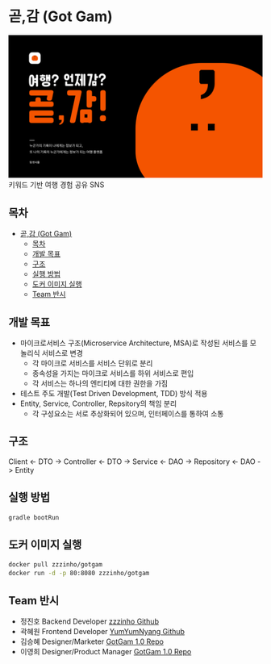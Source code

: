 # 곧,감 (Got Gam)
![gotgam](asset/gotgam.png)
키워드 기반 여행 경험 공유 SNS
## 목차
- [곧,감 (Got Gam)](#곧감-got-gam)
  - [목차](#목차)
  - [개발 목표](#개발-목표)
  - [구조](#구조)
  - [실행 방법](#실행-방법)
  - [도커 이미지 실행](#도커-이미지-실행)
  - [Team 반시](#team-반시)
## 개발 목표
- 마이크로서비스 구조(Microservice Architecture, MSA)로 작성된 서비스를 모놀리식 서비스로 변경
  - 각 마이크로 서비스를 서비스 단위로 분리
  - 종속성을 가지는 마이크로 서비스를 하위 서비스로 편입
  - 각 서비스는 하나의 엔티티에 대한 권한을 가짐
- 테스트 주도 개발(Test Driven Development, TDD) 방식 적용
- Entity, Service, Controller, Repsitory의 책임 분리
  - 각 구성요소는 서로 추상화되어 있으며, 인터페이스를 통하여 소통
## 구조 
Client <- DTO -> Controller <- DTO -> Service <- DAO -> Repository <- DAO -> Entity
## 실행 방법
```bash
gradle bootRun
```
## 도커 이미지 실행
```bash
docker pull zzzinho/gotgam
docker run -d -p 80:8080 zzzinho/gotgam
```
## Team 반시
- 정진호 Backend Developer [zzzinho Github](https://github.com/zzzinho)
- 곽혜원 Frontend Developer [YumYumNyang Github](https://github.com/YumYumNyang)
- 김승혜 Designer/Marketer [GotGam 1.0 Repo](https://github.com/bannsi/got-gam-client)
- 이영희 Designer/Product Manager [GotGam 1.0 Repo](https://github.com/bannsi/got-gam-client)